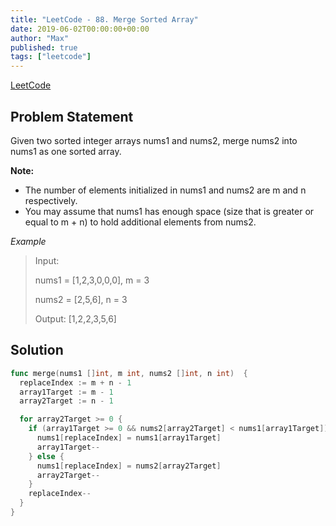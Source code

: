 ```yaml
---
title: "LeetCode - 88. Merge Sorted Array"
date: 2019-06-02T00:00:00+00:00
author: "Max"
published: true
tags: ["leetcode"]
---
```


[LeetCode](https://leetcode.com/problems/merge-sorted-array/)

## Problem Statement

Given two sorted integer arrays nums1 and nums2, merge nums2 into nums1 as one sorted array.

**Note:**

- The number of elements initialized in nums1 and nums2 are m and n respectively.
- You may assume that nums1 has enough space (size that is greater or equal to m + n) to hold additional elements from nums2.

*Example*

> Input:
>
> nums1 = [1,2,3,0,0,0], m = 3
>
> nums2 = [2,5,6],       n = 3
>
> Output: [1,2,2,3,5,6]

## Solution

```go
func merge(nums1 []int, m int, nums2 []int, n int)  {
  replaceIndex := m + n - 1
  array1Target := m - 1
  array2Target := n - 1

  for array2Target >= 0 {
    if (array1Target >= 0 && nums2[array2Target] < nums1[array1Target]) {
      nums1[replaceIndex] = nums1[array1Target]
      array1Target--
    } else {
      nums1[replaceIndex] = nums2[array2Target]
      array2Target--
    }
    replaceIndex--
  }
}
```
